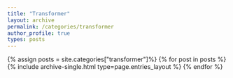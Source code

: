 ```yaml
---
title: "Transformer"
layout: archive
permalink: /categories/transformer
author_profile: true
types: posts
---
```


{% assign posts = site.categories["transformer"]%}
{% for post in posts %}
  {% include archive-single.html type=page.entries_layout %}
{% endfor %}
